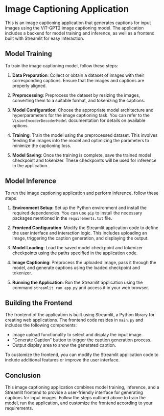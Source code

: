# Image Captioning Application

This is an image captioning application that generates captions for input images using the ViT-GPT2 image captioning model. The application includes a backend for model training and inference, as well as a frontend built with Streamlit for easy interaction.

## Model Training

To train the image captioning model, follow these steps:

1. **Data Preparation**: Collect or obtain a dataset of images with their corresponding captions. Ensure that the images and captions are properly aligned.

2. **Preprocessing**: Preprocess the dataset by resizing the images, converting them to a suitable format, and tokenizing the captions.

3. **Model Configuration**: Choose the appropriate model architecture and hyperparameters for the image captioning task. You can refer to the `VisionEncoderDecoderModel` documentation for details on available options.

4. **Training**: Train the model using the preprocessed dataset. This involves feeding the images into the model and optimizing the parameters to minimize the captioning loss.

5. **Model Saving**: Once the training is complete, save the trained model checkpoint and tokenizer. These checkpoints will be used for inference in the application.

## Model Inference

To run the image captioning application and perform inference, follow these steps:

1. **Environment Setup**: Set up the Python environment and install the required dependencies. You can use `pip` to install the necessary packages mentioned in the `requirements.txt` file.

2. **Frontend Configuration**: Modify the Streamlit application code to define the user interface and interaction logic. This includes uploading an image, triggering the caption generation, and displaying the output.

3. **Model Loading**: Load the saved model checkpoint and tokenizer checkpoints using the paths specified in the application code.

4. **Image Captioning**: Preprocess the uploaded image, pass it through the model, and generate captions using the loaded checkpoint and tokenizer.

5. **Running the Application**: Run the Streamlit application using the command `streamlit run app.py` and access it in your web browser.

## Building the Frontend

The frontend of the application is built using Streamlit, a Python library for creating web applications. The frontend code resides in `main.py` and includes the following components:

- Image upload functionality to select and display the input image.
- "Generate Caption" button to trigger the caption generation process.
- Output display area to show the generated caption.

To customize the frontend, you can modify the Streamlit application code to include additional features or improve the user interface.

## Conclusion

This image captioning application combines model training, inference, and a Streamlit frontend to provide a user-friendly interface for generating captions for input images. Follow the steps outlined above to train the model, run the application, and customize the frontend according to your requirements.


